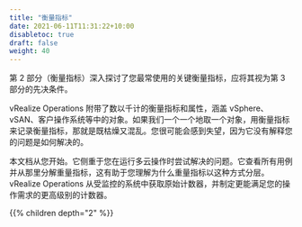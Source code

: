 ```yaml
---
title: "衡量指标"
date: 2021-06-11T11:31:22+10:00
disabletoc: true
draft: false
weight: 40
---
```


第 2 部分（衡量指标）深入探讨了您最常使用的关键衡量指标，应将其视为第 3 部分的先决条件。

vRealize Operations 附带了数以千计的衡量指标和属性，涵盖 vSphere、vSAN、客户操作系统等中的对象。如果我们一个一个地取一个对象，用衡量指标来记录衡量指标，那就是既枯燥又混乱。您很可能会感到失望，因为它没有解释您的问题是如何解决的。

本文档从您开始。它侧重于您在运行多云操作时尝试解决的问题。它查看所有用例并从那里分解重量指标，这有助于您理解为什么重量指标以这种方式分层。 vRealize Operations 从受监控的系统中获取原始计数器，并制定更能满足您的操作需求的更高级别的计数器。

{{% children depth="2" %}}